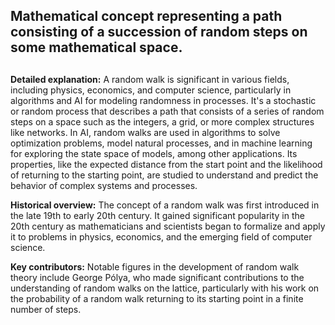 ## Mathematical concept representing a path consisting of a succession of random steps on some mathematical space.
##

**Detailed explanation:** A random walk is significant in various fields, including physics, economics, and computer science, particularly in algorithms and AI for modeling randomness in processes. It's a stochastic or random process that describes a path that consists of a series of random steps on a space such as the integers, a grid, or more complex structures like networks. In AI, random walks are used in algorithms to solve optimization problems, model natural processes, and in machine learning for exploring the state space of models, among other applications. Its properties, like the expected distance from the start point and the likelihood of returning to the starting point, are studied to understand and predict the behavior of complex systems and processes.

**Historical overview:** The concept of a random walk was first introduced in the late 19th to early 20th century. It gained significant popularity in the 20th century as mathematicians and scientists began to formalize and apply it to problems in physics, economics, and the emerging field of computer science.

**Key contributors:** Notable figures in the development of random walk theory include George Pólya, who made significant contributions to the understanding of random walks on the lattice, particularly with his work on the probability of a random walk returning to its starting point in a finite number of steps.